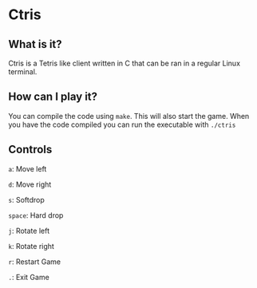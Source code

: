 # Ctris

## What is it?

Ctris is a Tetris like client written in C that can be ran in a regular Linux terminal.

## How can I play it?

You can compile the code using ``make``. This will also start the game. When you have the code compiled you can run the executable with ``./ctris``

## Controls

``a``: Move left

``d``: Move right

``s``: Softdrop

``space``: Hard drop

``j``: Rotate left

``k``: Rotate right

``r``: Restart Game

``.``: Exit Game
